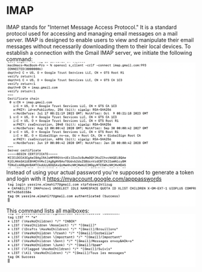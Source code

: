 # IMAP 
IMAP stands for "Internet Message Access Protocol." It is a standard protocol used for accessing and managing email messages on a mail server. IMAP is designed to enable users to view and manipulate their email messages without necessarily downloading them to their local devices.
To establish a connection with the Gmail IMAP server, we initiate the following command:
![Alt text](image.png)
Instead of using your actual password you're supposed to generate a token and login with it https://myaccount.google.com/apppasswords
![Alt text](image-1.png)
This command lists all mailboxes:
![Alt text](image-2.png)